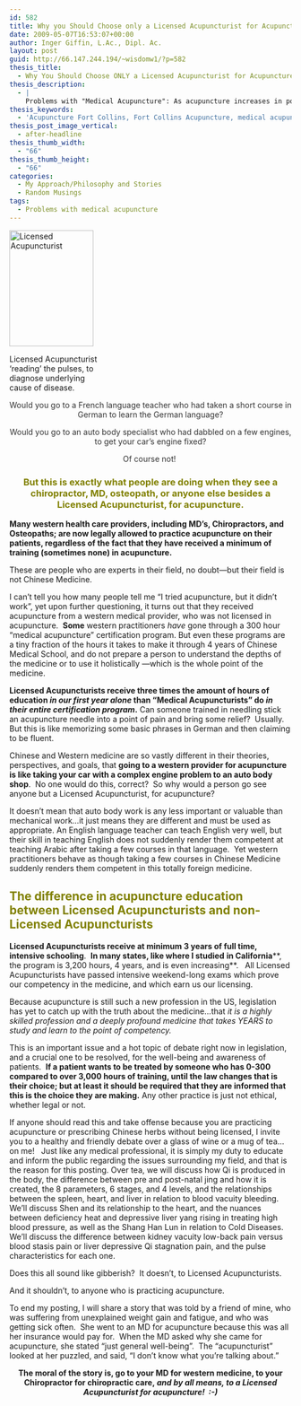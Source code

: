 ```yaml
---
id: 582
title: Why you Should Choose only a Licensed Acupuncturist for Acupuncture
date: 2009-05-07T16:53:07+00:00
author: Inger Giffin, L.Ac., Dipl. Ac.
layout: post
guid: http://66.147.244.194/~wisdomw1/?p=582
thesis_title:
  - Why You Should Choose ONLY a Licensed Acupuncturist for Acupuncture
thesis_description:
  - |
    Problems with "Medical Acupuncture": As acupuncture increases in popularity, MD's, Chiros, and others are practicing practice it. But are patients the ones who are losing out?
thesis_keywords:
  - 'Acupuncture Fort Collins, Fort Collins Acupuncture, medical acupuncture, '
thesis_post_image_vertical:
  - after-headline
thesis_thumb_width:
  - "66"
thesis_thumb_height:
  - "66"
categories:
  - My Approach/Philosophy and Stories
  - Random Musings
tags:
  - Problems with medical acupuncture
---
```

<div id="attachment_659" style="width: 160px" class="wp-caption alignleft">
  <a title="Licensed Acupuncturist pulse diagnosis" href="http://www.wisdomwaysacupuncture.com/wp-content/uploads/2010/06/acupuncture-pulse-taking.jpg"><img class=" wp-image-659 " title="Licensed Acupuncturist doing pulse reading" src="http://www.wisdomwaysacupuncture.com/wp-content/uploads/2010/06/acupuncture-pulse-taking.jpg" alt="Licensed Acupuncturist" width="150" height="207" /></a>
  
  <p class="wp-caption-text">
    Licensed Acupuncturist &#8216;reading&#8217; the pulses, to diagnose underlying cause of disease.
  </p>
</div>

<p style="text-align: center;">
  <span style="color: #333333;">Would you go to a French language teacher who had taken a short course in German to learn the German language?</span>
</p>

<p style="text-align: center;">
  <span style="color: #333333;">Would you go to an auto body specialist who had dabbled on a few engines, to get your car’s engine fixed?</span>
</p>

<p style="text-align: center;">
  <span style="color: #808000;"><span style="color: #333333;">Of course not!</span>  </span>
</p>

<h3 style="text-align: center;">
  <span style="color: #808000;">But this is exactly what people are doing when they see a chiropractor, MD, osteopath, or anyone else besides a <strong>Licensed Acupuncturist</strong>, for acupuncture.</span>
</h3>

**Many western health care providers, including MD&#8217;s, Chiropractors, and Osteopaths; are now legally allowed to practice acupuncture on their patients, regardless of the fact that they have received a minimum of training (sometimes none) in acupuncture.**

These are people who are experts in their field, no doubt&#8212;but their field is not Chinese Medicine.

I can&#8217;t tell you how many people tell me &#8220;I tried acupuncture, but it didn&#8217;t work&#8221;, yet upon further questioning, it turns out that they received acupuncture from a western medical provider, who was not licensed in acupuncture.  **Some** western practitioners _have_ gone through a 300 hour &#8220;medical acupuncture&#8221; certification program. But even these programs are a tiny fraction of the hours it takes to make it through 4 years of Chinese Medical School, and do not prepare a person to understand the depths of the medicine or to use it holistically &#8212;which is the whole point of the medicine.

**Licensed Acupuncturists receive three times the amount of hours of education _in our first year alone_ than &#8220;Medical Acupuncturists&#8221; do _in their entire certification program_.** Can someone trained in needling stick an acupuncture needle into a point of pain and bring some relief?  Usually.  But this is like memorizing some basic phrases in German and then claiming to be fluent.

Chinese and Western medicine are so vastly different in their theories, perspectives, and goals, that **going to a western provider for acupuncture is like taking your car with a complex engine problem to an auto body shop**.  No one would do this, correct?  So why would a person go see anyone but a Licensed Acupuncturist, for acupuncture?

It doesn&#8217;t mean that auto body work is any less important or valuable than mechanical work&#8230;it just means they are different and must be used as appropriate. An English language teacher can teach English very well, but their skill in teaching English does not suddenly render them competent at teaching Arabic after taking a few courses in that language.  Yet western practitioners behave as though taking a few courses in Chinese Medicine suddenly renders them competent in this totally foreign medicine.

## <span style="color: #808000;">The difference in acupuncture education between Licensed Acupuncturists and non-Licensed Acupuncturists</span>

**Licensed Acupuncturists receive at minimum 3 years of full time, intensive schooling**.  **In many states, like where I studied** **in California****, the program is 3,200 hours, 4 years, and is even increasing**.   All Licensed Acupuncturists have passed intensive weekend-long exams which prove our competency in the medicine, and which earn us our licensing.

Because acupuncture is still such a new profession in the US, legislation has yet to catch up with the truth about the medicine&#8230;that _it is a highly skilled profession and a deeply profound medicine that takes YEARS to study and learn to the point of competency._

This is an important issue and a hot topic of debate right now in legislation, and a crucial one to be resolved, for the well-being and awareness of patients.  **If a patient wants to be treated by someone who has 0-300 compared to over 3,000 hours of training, until the law changes that is their choice; but at least it should be required that they are informed that this is the choice they are making.** Any other practice is just not ethical, whether legal or not.

If anyone should read this and take offense because you are practicing acupuncture or prescribing Chinese herbs without being licensed, I invite you to a healthy and friendly debate over a glass of wine or a mug of tea&#8230;on me!   Just like any medical professional, it is simply my duty to educate and inform the public regarding the issues surrounding my field, and that is the reason for this posting. Over tea, we will discuss how Qi is produced in the body, the difference between pre and post-natal jing and how it is created, the 8 parameters, 6 stages, and 4 levels, and the relationships between the spleen, heart, and liver in relation to blood vacuity bleeding. We&#8217;ll discuss Shen and its relationship to the heart, and the nuances between deficiency heat and depressive liver yang rising in treating high blood pressure, as well as the Shang Han Lun in relation to Cold Diseases.  We&#8217;ll discuss the difference between kidney vacuity low-back pain versus blood stasis pain or liver depressive Qi stagnation pain, and the pulse characteristics for each one.

Does this all sound like gibberish?  It doesn&#8217;t, to Licensed Acupuncturists.

And it shouldn&#8217;t, to anyone who is practicing acupuncture.

To end my posting, I will share a story that was told by a friend of mine, who was suffering from unexplained weight gain and fatigue, and who was getting sick often.  She went to an MD for acupuncture because this was all her insurance would pay for.  When the MD asked why she came for acupuncture, she stated &#8220;just general well-being&#8221;.  The &#8220;acupuncturist&#8221; looked at her puzzled, and said, &#8220;I don&#8217;t know what you&#8217;re talking about.&#8221;

<p style="text-align: center;">
  <strong>The moral of the story is, go to your MD for western medicine, to your Chiropractor for chiropractic care,<em> and by all means, to a Licensed Acupuncturist for acupuncture!  :-)</em></strong>
</p>